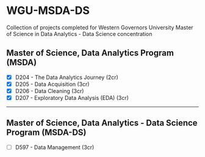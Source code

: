 # WGU-MSDA-DS
Collection of projects completed for Western Governors University Master of Science in Data Analytics - Data Science concentration

## Master of Science, Data Analytics Program (MSDA)
- [X] D204 - The Data Analytics Journey (2cr)
- [X] D205 - Data Acquisition (3cr)
- [X] D206 - Data Cleaning (3cr)
- [X] D207 - Exploratory Data Analysis (EDA) (3cr)

---

## Master of Science, Data Analytics - Data Science Program (MSDA-DS)
- [ ] D597 - Data Management (3cr)
